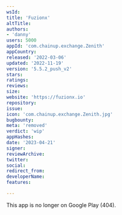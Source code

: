 ```yaml
---
wsId: 
title: 'Fuzionx'
altTitle: 
authors:
- 'danny'
users: 5000
appId: 'com.chainup.exchange.Zenith'
appCountry: 
released: '2022-03-06'
updated: '2022-11-19'
version: '5.5.2_push_v2'
stars: 
ratings: 
reviews: 
size: 
website: 'https://fuzionx.io'
repository: 
issue: 
icon: 'com.chainup.exchange.Zenith.jpg'
bugbounty: 
meta: 'removed'
verdict: 'wip'
appHashes: 
date: '2023-04-21'
signer: 
reviewArchive: 
twitter: 
social: 
redirect_from: 
developerName: 
features: 

---
```


This app is no longer on Google Play (404).